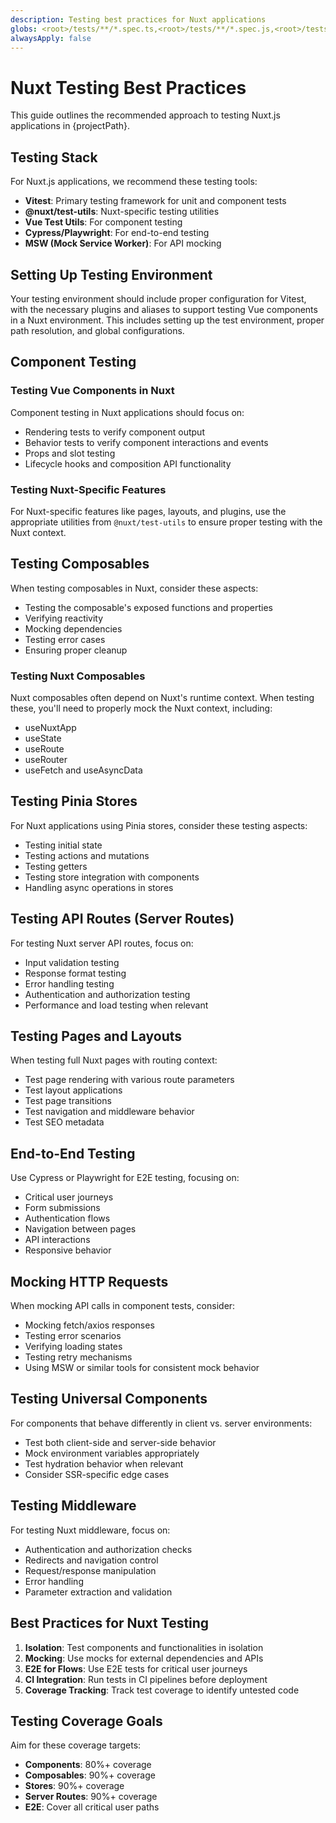 ```yaml
---
description: Testing best practices for Nuxt applications
globs: <root>/tests/**/*.spec.ts,<root>/tests/**/*.spec.js,<root>/tests/**/*.test.ts,<root>/tests/**/*.test.js
alwaysApply: false
---
```


# Nuxt Testing Best Practices

This guide outlines the recommended approach to testing Nuxt.js applications in {projectPath}.

## Testing Stack

For Nuxt.js applications, we recommend these testing tools:

-   **Vitest**: Primary testing framework for unit and component tests
-   **@nuxt/test-utils**: Nuxt-specific testing utilities
-   **Vue Test Utils**: For component testing
-   **Cypress/Playwright**: For end-to-end testing
-   **MSW (Mock Service Worker)**: For API mocking

## Setting Up Testing Environment

Your testing environment should include proper configuration for Vitest, with the necessary plugins and aliases to support testing Vue components in a Nuxt environment. This includes setting up the test environment, proper path resolution, and global configurations.

## Component Testing

### Testing Vue Components in Nuxt

Component testing in Nuxt applications should focus on:

-   Rendering tests to verify component output
-   Behavior tests to verify component interactions and events
-   Props and slot testing
-   Lifecycle hooks and composition API functionality

### Testing Nuxt-Specific Features

For Nuxt-specific features like pages, layouts, and plugins, use the appropriate utilities from `@nuxt/test-utils` to ensure proper testing with the Nuxt context.

## Testing Composables

When testing composables in Nuxt, consider these aspects:

-   Testing the composable's exposed functions and properties
-   Verifying reactivity
-   Mocking dependencies
-   Testing error cases
-   Ensuring proper cleanup

### Testing Nuxt Composables

Nuxt composables often depend on Nuxt's runtime context. When testing these, you'll need to properly mock the Nuxt context, including:

-   useNuxtApp
-   useState
-   useRoute
-   useRouter
-   useFetch and useAsyncData

## Testing Pinia Stores

For Nuxt applications using Pinia stores, consider these testing aspects:

-   Testing initial state
-   Testing actions and mutations
-   Testing getters
-   Testing store integration with components
-   Handling async operations in stores

## Testing API Routes (Server Routes)

For testing Nuxt server API routes, focus on:

-   Input validation testing
-   Response format testing
-   Error handling testing
-   Authentication and authorization testing
-   Performance and load testing when relevant

## Testing Pages and Layouts

When testing full Nuxt pages with routing context:

-   Test page rendering with various route parameters
-   Test layout applications
-   Test page transitions
-   Test navigation and middleware behavior
-   Test SEO metadata

## End-to-End Testing

Use Cypress or Playwright for E2E testing, focusing on:

-   Critical user journeys
-   Form submissions
-   Authentication flows
-   Navigation between pages
-   API interactions
-   Responsive behavior

## Mocking HTTP Requests

When mocking API calls in component tests, consider:

-   Mocking fetch/axios responses
-   Testing error scenarios
-   Verifying loading states
-   Testing retry mechanisms
-   Using MSW or similar tools for consistent mock behavior

## Testing Universal Components

For components that behave differently in client vs. server environments:

-   Test both client-side and server-side behavior
-   Mock environment variables appropriately
-   Test hydration behavior when relevant
-   Consider SSR-specific edge cases

## Testing Middleware

For testing Nuxt middleware, focus on:

-   Authentication and authorization checks
-   Redirects and navigation control
-   Request/response manipulation
-   Error handling
-   Parameter extraction and validation

## Best Practices for Nuxt Testing

1. **Isolation**: Test components and functionalities in isolation
2. **Mocking**: Use mocks for external dependencies and APIs
3. **E2E for Flows**: Use E2E tests for critical user journeys
4. **CI Integration**: Run tests in CI pipelines before deployment
5. **Coverage Tracking**: Track test coverage to identify untested code

## Testing Coverage Goals

Aim for these coverage targets:

-   **Components**: 80%+ coverage
-   **Composables**: 90%+ coverage
-   **Stores**: 90%+ coverage
-   **Server Routes**: 90%+ coverage
-   **E2E**: Cover all critical user paths
